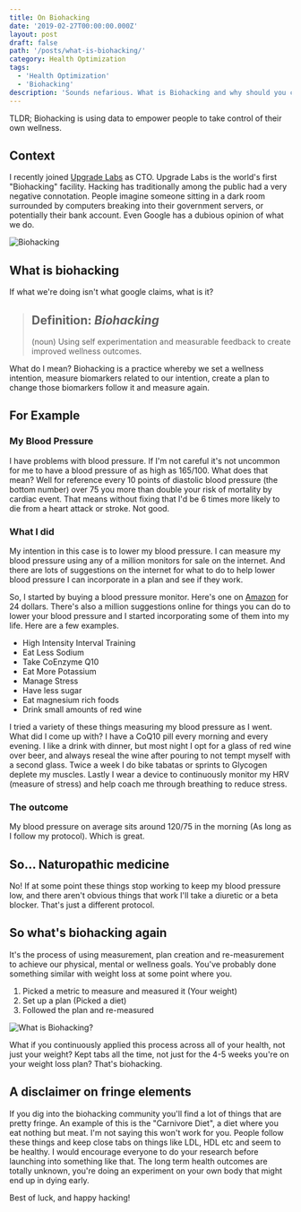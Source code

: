 ```yaml
---
title: On Biohacking
date: '2019-02-27T00:00:00.000Z'
layout: post
draft: false
path: '/posts/what-is-biohacking/'
category: Health Optimization
tags:
  - 'Health Optimization'
  - 'Biohacking'
description: 'Sounds nefarious. What is Biohacking and why should you care?'
---
```


TLDR; Biohacking is using data to empower people to take control of their own wellness.

## Context

I recently joined [Upgrade Labs](https://upgradelabs.com) as CTO. Upgrade Labs is the world's first "Biohacking" facility. Hacking has traditionally among the public had a very negative connotation. People imagine someone sitting in a dark room surrounded by computers breaking into their government servers, or potentially their bank account. Even Google has a dubious opinion of what we do.

![Biohacking](https://d.pr/i/N3eSip+)

## What is biohacking

If what we're doing isn't what google claims, what is it?

> ## Definition: _Biohacking_
>
> (noun) Using self experimentation and measurable feedback to create improved wellness outcomes.

What do I mean? Biohacking is a practice whereby we set a wellness intention, measure biomarkers related to our intention, create a plan to change those biomarkers follow it and measure again.

## For Example

### My Blood Pressure

I have problems with blood pressure. If I'm not careful it's not uncommon for me to have a blood pressure of as high as 165/100. What does that mean? Well for reference every 10 points of diastolic blood pressure (the bottom number) over 75 you more than double your risk of mortality by cardiac event. That means without fixing that I'd be 6 times more likely to die from a heart attack or stroke. Not good.

### What I did

My intention in this case is to lower my blood pressure. I can measure my blood pressure using any of a million monitors for sale on the internet. And there are lots of suggestions on the internet for what to do to help lower blood pressure I can incorporate in a plan and see if they work.

So, I started by buying a blood pressure monitor. Here's one on [Amazon](https://www.amazon.com/Pressure-Monitor-Professional-Accurate-Broadcast/dp/B07PP19CYL) for 24 dollars. There's also a million suggestions online for things you can do to lower your blood pressure and I started incorporating some of them into my life. Here are a few examples.

- High Intensity Interval Training
- Eat Less Sodium
- Take CoEnzyme Q10
- Eat More Potassium
- Manage Stress
- Have less sugar
- Eat magnesium rich foods
- Drink small amounts of red wine

I tried a variety of these things measuring my blood pressure as I went. What did I come up with? I have a CoQ10 pill every morning and every evening. I like a drink with dinner, but most night I opt for a glass of red wine over beer, and always reseal the wine after pouring to not tempt myself with a second glass. Twice a week I do bike tabatas or sprints to Glycogen deplete my muscles. Lastly I wear a device to continuously monitor my HRV (measure of stress) and help coach me through breathing to reduce stress.

### The outcome

My blood pressure on average sits around 120/75 in the morning (As long as I follow my protocol). Which is great.

## So... Naturopathic medicine

No! If at some point these things stop working to keep my blood pressure low, and there aren't obvious things that work I'll take a diuretic or a beta blocker. That's just a different protocol.

## So what's biohacking again

It's the process of using measurement, plan creation and re-measurement to achieve our physical, mental or wellness goals. You've probably done something similar with weight loss at some point where you.

1. Picked a metric to measure and measured it (Your weight)
2. Set up a plan (Picked a diet)
3. Followed the plan and re-measured

![What is Biohacking?](/images/uploads/Biohacking.png)

What if you continuously applied this process across all of your health, not just your weight? Kept tabs all the time, not just for the 4-5 weeks you're on your weight loss plan? That's biohacking.

## A disclaimer on fringe elements

If you dig into the biohacking community you'll find a lot of things that are pretty fringe. An example of this is the "Carnivore Diet", a diet where you eat nothing but meat. I'm not saying this won't work for you. People follow these things and keep close tabs on things like LDL, HDL etc and seem to be healthy. I would encourage everyone to do your research before launching into something like that. The long term health outcomes are totally unknown, you're doing an experiment on your own body that might end up in dying early.

Best of luck, and happy hacking!
